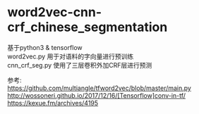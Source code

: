 # word2vec-cnn-crf_chinese_segmentation  
基于python3 & tensorflow  
word2vec.py 用于对语料的字向量进行预训练  
cnn_crf_seg.py 使用了三层卷积外加CRF层进行预测  
  
参考:  
https://github.com/multiangle/tfword2vec/blob/master/main.py  
http://wossoneri.github.io/2017/12/16/[Tensorflow]conv-in-tf/  
https://kexue.fm/archives/4195
